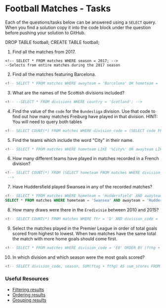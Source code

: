 # Football Matches - Tasks

Each of the questions/tasks below can be answered using a `SELECT` query. When you find a solution copy it into the code block under the question before pushing your solution to GitHub.

DROP TABLE football;
CREATE TABLE football;

1) Find all the matches from 2017.

```
<!-- SELECT * FROM matches WHERE season = 2017; -->
--Selects from entire matches during the 2017 season

```

2) Find all the matches featuring Barcelona.

```sql
<!-- SELECT * FROM matches WHERE awayteam = 'Barcelona' OR hometeam = 'Barcelona'; -->


```

3) What are the names of the Scottish divisions included?

```sql
<!-- --SELECT * FROM divisions WHERE country = 'Scotland'; -->


```

4) Find the value of the `code` for the `Bundesliga` division. Use that code to find out how many matches Freiburg have played in that division. HINT: You will need to query both tables

```sql
<!-- SELECT COUNT(*) FROM matches WHERE division_code = (SELECT code FROM divisions WHERE name = 'Bundesliga') AND (awayteam='Freiburg' OR hometeam='Freiburg'); -->


```

5) Find the teams which include the word "City" in their name. 

```sql
<!-- SELECT * FROM matches WHERE hometeam LIKE '%City%' OR awayteam LIKE '%City%'; -->


```

6) How many different teams have played in matches recorded in a French division?

```sql
<!-- SELECT COUNT(*) FROM (SELECT hometeam FROM matches WHERE division_code IN (SELECT code FROM divisions WHERE country = 'France') UNION SELECT awayteam FROM matches WHERE division_code IN (SELECT code FROM divisions WHERE country = 'France')) AS french_teams;
 -->


```

7) Have Huddersfield played Swansea in any of the recorded matches?

```sql
<!-- SELECT * FROM matches WHERE hometeam = 'Huddersfield' AND awayteam = 'Swansea';
SELECT * FROM matches WHERE hometeam = 'Swansea' AND awayteam = 'Huddersfield'; -->


```

8) How many draws were there in the `Eredivisie` between 2010 and 2015?

```sql
<!-- SELECT COUNT(*) FROM matches WHERE ftr = 'D' AND division_code = 'N1' AND season >= 2010 AND season <= 2015; -->


```

9) Select the matches played in the Premier League in order of total goals scored from highest to lowest. When two matches have the same total the match with more home goals should come first.

```sql
<!-- SELECT * FROM matches WHERE division_code = 'E0' ORDER BY (fthg + ftag) DESC, fthg DESC; -->


```

10) In which division and which season were the most goals scored?

```sql
<!-- SELECT division_code, season, SUM(ftag + fthg) AS sum_scores FROM matches GROUP BY division_code, season ORDER BY sum_scores DESC FETCH FIRST 1 ROW ONLY; -->


```

### Useful Resources

- [Filtering results](https://www.w3schools.com/sql/sql_where.asp)
- [Ordering results](https://www.w3schools.com/sql/sql_orderby.asp)
- [Grouping results](https://www.w3schools.com/sql/sql_groupby.asp)
